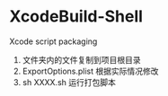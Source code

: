 # XcodeBuild-Shell

Xcode script packaging

1. 文件夹内的文件复制到项目根目录
2. ExportOptions.plist 根据实际情况修改
3. sh XXXX.sh 运行打包脚本
